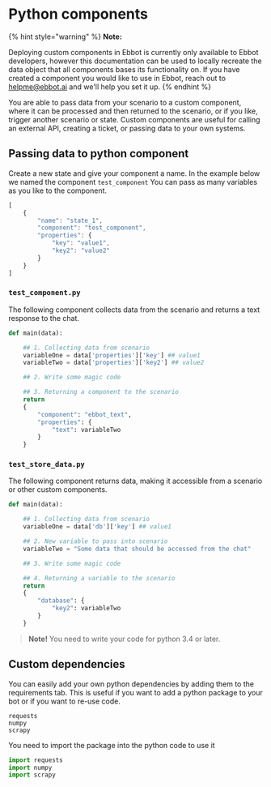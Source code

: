 # Python components

{% hint style="warning" %}
**Note:**

Deploying custom components in Ebbot is currently only available to Ebbot developers, however this documentation can be used to locally recreate the data object that all components bases its functionality on. If you have created a component you would like to use in Ebbot, reach out to helpme@ebbot.ai and we'll help you set it up.
{% endhint %}

You are able to pass data from your scenario to a custom component, where it can be processed and then returned to the scenario, or if you like, trigger another scenario or state. Custom components are useful for calling an external API, creating a ticket, or passing data to your own systems.

## Passing data to python component



Create a new state and give your component a name. In the example below we named the component `test_component` You can pass as many variables as you like to the component.

```javascript
[
    {
        "name": "state_1",
        "component": "test_component",
        "properties": {
            "key": "value1",
            "key2": "value2"
        }
    }
]
```

### `test_component.py`

The following component collects data from the scenario and returns a text response to the chat.

```python
def main(data):

    ## 1. Collecting data from scenario
    variableOne = data['properties']['key'] ## value1
    variableTwo = data['properties']['key2'] ## value2

    ## 2. Write some magic code

    ## 3. Returning a component to the scenario
    return
    {
        "component": "ebbot_text",
        "properties": {
            "text": variableTwo
        }
    }
```

### `test_store_data.py`

The following component returns data, making it accessible from a scenario or other custom components.

```python
def main(data):

    ## 1. Collecting data from scenario
    variableOne = data['db']['key'] ## value1

    ## 2. New variable to pass into scenario
    variableTwo = "Some data that should be accessed from the chat"

    ## 3. Write some magic code

    ## 4. Returning a variable to the scenario
    return
    {
        "database": {
            "key2": variableTwo
        }
    }
```

> **Note!** You need to write your code for python 3.4 or later.

## Custom dependencies

You can easily add your own python dependencies by adding them to the requirements tab. This is useful if you want to add a python package to your bot or if you want to re-use code.

```
requests
numpy
scrapy
```

You need to import the package into the python code to use it

```python
import requests
import numpy
import scrapy
```
